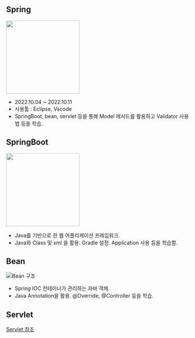 ## **Spring**
<img src="https://melonicedlatte.com/assets/images/2021_3Q/spring_logo.png" width="200" height="200">

+ 2022.10.04 ~ 2022.10.11
+ 사용툴 : Eclipse, Vscode
+ SpringBoot, bean, servlet 등을 통해 Model 메서드를 활용하고 Validator 사용법 등을 학습.

## **SpringBoot**
<img src="https://velog.velcdn.com/images%2Fgalaxy%2Fpost%2Fb501f325-1810-4e26-962e-e66ca0b94ca9%2Fimage.png" width="200" height="200">

- Java를 기반으로 한 웹 어플리케이션 프레임워크.
- Java와 Class 및 xml 을 활용. Gradle 설정. Application 사용 등을 학습함.

## **Bean**
![Bean 구조](https://gmlwjd9405.github.io/images/spring-framework/spring-bean.png)
- Spring IOC 컨테이너가 관리하는 자바 객체.
- Java Annotation을 활용. @Override, @Controller 등을 학습. 

## **Servlet**
[Servlet 참조](../Java/README.md)